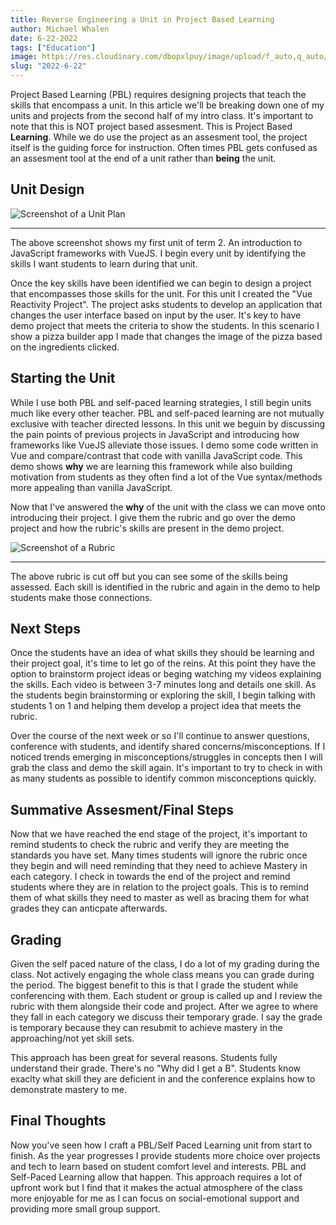```yaml
---
title: Reverse Engineering a Unit in Project Based Learning 
author: Michael Whalen
date: 6-22-2022
tags: ["Education"]
image: https://res.cloudinary.com/dbopxlpuy/image/upload/f_auto,q_auto/v1656025140/Articles/groupwork_bdulrb.jpg
slug: "2022-6-22" 
---
```


Project Based Learning (PBL) requires designing projects that teach the skills that encompass a unit. In this article we'll be breaking down one of my units and projects from the second half of my intro class. It's important to note that this is NOT project based assesment. This is Project Based **Learning**. While we do use the project as an assesment tool, the project itself is the guiding force for instruction. Often times PBL gets confused as an assesment tool at the end of a unit rather than **being** the unit. 

## Unit Design

![Screenshot of a Unit Plan](https://res.cloudinary.com/dbopxlpuy/image/upload/c_scale,f_auto,q_auto,w_700/v1656025221/Articles/PBL-2_rk5g9x.png)

---  

The above screenshot shows my first unit of term 2. An introduction to JavaScript frameworks with VueJS. I begin every unit by identifying the skills I want students to learn during that unit. 

Once the key skills have been identified we can begin to design a project that encompasses those skills for the unit. For this unit I created the "Vue Reactivity Project". The project asks students to develop an application that changes the user interface based on input by the user. It's key to have demo project that meets the criteria to show the students. In this scenario I show a pizza builder app I made that changes the image of the pizza based on the ingredients clicked. 

## Starting the Unit

While I use both PBL and self-paced learning strategies, I still begin units much like every other teacher. PBL and self-paced learning are not mutually exclusive with teacher directed lessons. In this unit we beguin by discussing the pain points of previous projects in JavaScript and introducing how frameworks like VueJS alleviate those issues. I demo some code written in Vue and compare/contrast that code with vanilla JavaScript code. This demo shows **why** we are learning this framework while also building motivation from students as they often find a lot of the Vue syntax/methods more appealing than vanilla JavaScript. 

Now that I've answered the **why** of the unit with the class we can move onto introducing their project. I give them the rubric and go over the demo project and how the rubric's skills are present in the demo project. 


![Screenshot of a Rubric](../PBL-2.png)



---

The above rubric is cut off but you can see some of the skills being assessed. Each skill is identified in the rubric and again in the demo to help students make those connections. 

## Next Steps

Once the students have an idea of what skills they should be learning and their project goal, it's time to let go of the reins. At this point they have the option to brainstorm project ideas or beging watching my videos explaining the skills. Each video is between 3-7 minutes long and details one skill. As the students begin brainstorming or exploring the skill, I begin talking with students 1 on 1 and helping them develop a project idea that meets the rubric. 

Over the course of the next week or so I'll continue to answer questions, conference with students, and identify shared concerns/misconceptions. If I noticed trends emerging in misconceptions/struggles in concepts then I will grab the class and demo the skill again. It's important to try to check in with as many students as possible to identify common misconceptions quickly. 

## Summative Assesment/Final Steps

Now that we have reached the end stage of the project, it's important to remind students to check the rubric and verify they are meeting the standards you have set. Many times students will ignore the rubric once they begin and will need reminding that they need to achieve Mastery in each category. I check in towards the end of the project and remind students where they are in relation to the project goals. This is to remind them of what skills they need to master as well as bracing them for what grades they can anticpate afterwards. 

## Grading

Given the self paced nature of the class, I do a lot of my grading during the class. Not actively engaging the whole class means you can grade during the period. The biggest benefit to this is that I grade the student while conferencing with them. Each student or group is called up and I review the rubric with them alongside their code and project. After we agree to where they fall in each category we discuss their temporary grade. I say the grade is temporary because they can resubmit to achieve mastery in the approaching/not yet skill sets. 

This approach has been great for several reasons. Students fully understand their grade. There's no "Why did I get a B". 
Students know exaclty what skill they are deficient in and the conference explains how to demonstrate mastery to me. 
   
## Final Thoughts
Now you've seen how I craft a PBL/Self Paced Learning unit from start to finish. As the year progresses I provide students more choice over projects and tech to learn based on  student comfort level and interests. PBL and Self-Paced Learning allow that happen. This approach requires a lot of upfront work but I find that it makes the actual atmosphere of the class more enjoyable for me as I can focus on social-emotional support and providing more small group support. 


